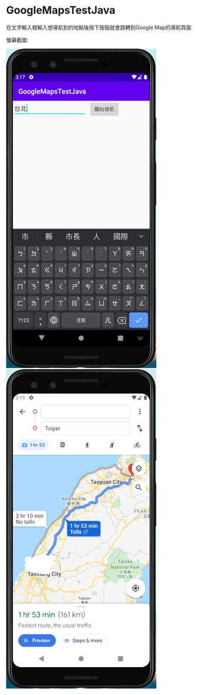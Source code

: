 # GoogleMapsTestJava
在文字輸入框輸入想導航到的地點後按下按鈕就會跳轉到Google Map的導航頁面

螢幕截圖:

![image](https://github.com/BlackBloodE/GoogleMapsTestJava/blob/master/%E8%9E%A2%E5%B9%95%E6%88%AA%E5%9C%96.png)
![image](https://github.com/BlackBloodE/GoogleMapsTestJava/blob/master/%E8%9E%A2%E5%B9%95%E6%88%AA%E5%9C%962.png)
